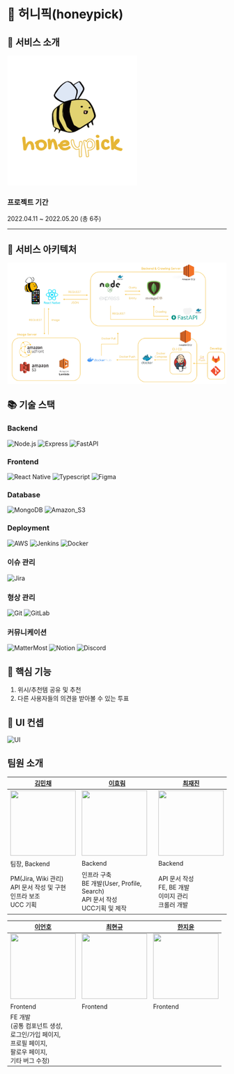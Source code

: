# 🐝 허니픽(honeypick)

## 🍯 서비스 소개

![logo](assets/logo.png)

### 프로젝트 기간

2022.04.11 ~ 2022.05.20 (총 6주)

---

## 👑 서비스 아키텍처

![service-architecture](assets/service-architecture.png)



## 📚 기술 스택

<div>

### Backend

![Node.js](https://img.shields.io/badge/Node.js-339933?style=flat&logo=Node.js&logoColor=white) ![Express](https://img.shields.io/badge/Express-000000?style=flat&logo=Express&logoColor=white) ![FastAPI](https://img.shields.io/badge/FastAPI-009688?style=flat&logo=FastAPI&logoColor=white)

### Frontend

![React Native](https://img.shields.io/badge/React_Native-61DAFB?style=flat&logo=React&logoColor=white) ![Typescript](https://img.shields.io/badge/Typescript-3178C6?style=flat&logo=Typescript&logoColor=white) ![Figma](https://img.shields.io/badge/Figma-F24E1E?style=flat&logo=Figma&logoColor=white)

### Database

![MongoDB](https://img.shields.io/badge/MongoDB-47A248?style=flat&logo=MongoDB&logoColor=white) ![Amazon_S3](https://img.shields.io/badge/Amazon_S3-569A31?style=flat&logo=AmazonS3&logoColor=white)

### Deployment

![AWS](https://img.shields.io/badge/Amazon%20AWS-232F3E?style=flat&logo=Amazon%20AWS&logoColor=white) ![Jenkins](https://img.shields.io/badge/Jenkins-D24939?style=flat&logo=Jenkins&logoColor=white) ![Docker](https://img.shields.io/badge/Docker-2496ED?style=flat&logo=Docker&logoColor=white)

### 이슈 관리

![Jira](https://img.shields.io/badge/Jira-0052CC?style=flat&logo=Jira%20Software&logoColor=white) 

### 형상 관리

![Git](https://img.shields.io/badge/Git-F05032?style=flat&logo=Git&logoColor=white) ![GitLab](https://img.shields.io/badge/GitLab-FCA121?style=flat&logo=GitLab&logoColor=white)

### 커뮤니케이션

![MatterMost](https://img.shields.io/badge/MatterMost-0058CC?style=flat&logo=MatterMost&logoColor=white) ![Notion](https://img.shields.io/badge/Notion-000000?style=flat&logo=Notion&logoColor=white) ![Discord](https://img.shields.io/badge/Discord-5865F2?style=flat&logo=Discord&logoColor=white)
</div>



## 🍒 핵심 기능

1. 위시/추천템 공유 및 추천
2. 다른 사용자들의 의견을 받아볼 수 있는 투표


## 🎨 UI 컨셉

![UI](https://user-images.githubusercontent.com/42627507/169737028-26e23a7e-1df6-4a7c-9edc-623ce03a59d7.png)


## 팀원 소개

| [김민채](https://github.com/minchae9)       | [이효림](https://github.com/hyorimlee)      | [최재진](https://github.com/svstar94)       |
| ---------------------------------------- | ---------------------------------------- | ---------------------------------------- |
| <img src="https://github.com/minchae9.png" width=150px, height=150px> | <img src="https://github.com/hyorimlee.png" width=150px, height=150px > | <img src="https://github.com/svstar94.png" width=150px, height=150px> |
| 팀장, Backend                              | Backend                                  | Backend                                  |
| PM(Jira, Wiki 관리)<br>API 문서 작성 및 구현<br>인프라 보조<br>UCC 기획 |   인프라 구축<br>BE 개발(User, Profile, Search)<br>API 문서 작성<br>UCC기획 및 제작                   | API 문서 작성<br>FE, BE 개발<br>이미지 관리<br>크롤러 개발 |

| [이언호](https://github.com/unho-00)        | [최현규](https://github.com/%7B%7D)         | [한지윤](https://github.com/yoonnotyoun)    |
| ---------------------------------------- | ---------------------------------------- | ---------------------------------------- |
| <img src="https://github.com/unho-00.png" width=150px, height=150px> | <img src="https://github.com/" width=150px, height=150px > | <img src="https://github.com/yoonnotyoun.png" width=150px, height=150px> |
| Frontend                                 | Frontend                                 | Frontend                                 |
| FE 개발<br>(공통 컴포넌트 생성,<br>로그인/가입 페이지,<br>프로필 페이지,<br>팔로우 페이지,<br>기타 버그 수정) |                                          |                                          |
